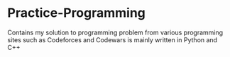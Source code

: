 # Practice-Programming
Contains my solution to programming problem from various programming sites such as Codeforces and Codewars is mainly written in Python and C++
